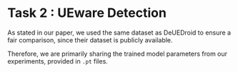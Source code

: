 # Task 2 : UEware Detection



As stated in our paper, we used the same dataset as DeUEDroid to ensure a fair comparison, since their dataset is publicly available. 

Therefore, we are primarily sharing the trained model parameters from our experiments, provided in `.pt` files.